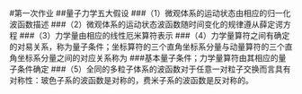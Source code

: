 #第一次作业
##量子力学五大假设
###（1）微观体系的运动状态由相应的归一化波函数描述
###（2）微观体系的运动状态波函数随时间变化的规律遵从薛定谔方程
###（3）力学量由相应的线性厄米算符表示
###（4）力学量算符之间有确定的对易关系，称为量子条件；坐标算符的三个直角坐标系分量与动量算符的三个直角坐标系分量之间的对应关系称为
###基本量子条件；力学量算符由其相应的量子条件确定
###（5）全同的多粒子体系的波函数对于任意一对粒子交换而言具有对称性：玻色子系的波函数是对称的，费米子系的波函数是反对称的。
